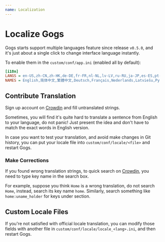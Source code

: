 ```yaml
---
name: Localization
---
```


# Localize Gogs

Gogs starts support multiple languages feature since release `v0.5.0`, and it's just about a single click to change interface language instantly.

To enable them in the `custom/conf/app.ini` (enabled all by default):

```ini
[i18n]
LANGS = en-US,zh-CN,zh-HK,de-DE,fr-FR,nl-NL,lv-LV,ru-RU,ja-JP,es-ES,pt-BR,pl-PL,bg-BG,it-IT
NAMES = English,简体中文,繁體中文,Deutsch,Français,Nederlands,Latviešu,Русский,日本語,Español,Português do Brasil,Polski,български,Italiano
```

## Contribute Translation

Sign up account on [Crowdin](https://crowdin.com/project/gogs) and fill untranslated strings.

Sometimes, you will find it's quite hard to translate a sentence from English to your language, do not panic! Just present the idea and don't have to match the exact words in English version.

In case you want to test your translation, and avoid make changes in Git history, you can put your locale file into `custom/conf/locale/<file>` and restart Gogs.

### Make Corrections

If you found wrong translation strings, to quick search on [Crowdin](https://crowdin.com/project/gogs), you need to type key name in the search box.

For example, suppose you think `Home` is a wrong translation, do not search `Home`, instead, search its key name `home`. Similarly, search something like `home:uname_holder` for keys under section.

## Custom Locale Files

If you're not satisfied with official locale translation, you can modify those fields with another file in `custom/conf/locale/locale_<lang>.ini`, and then restart Gogs.
